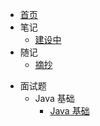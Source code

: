 - [首页](/README.md)
- 笔记
  - [建设中]()
- 随记
  - [摘抄](./docs/excerpt.md)
* 面试题
  * Java 基础
    * [Java 基础](./docs/Java_base/Java_base_qa.md)